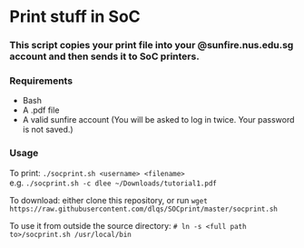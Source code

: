 # Print stuff in SoC
### This script copies your print file into your @sunfire.nus.edu.sg account and then sends it to SoC printers.

### Requirements
 - Bash
 - A .pdf file
 - A valid sunfire account (You will be asked to log in twice. Your password is not saved.)
 
### Usage
To print:
`./socprint.sh <username> <filename>`  
e.g. `./socprint.sh -c dlee ~/Downloads/tutorial1.pdf`
 
To download: either clone this repository, or run `wget https://raw.githubusercontent.com/dlqs/SOCprint/master/socprint.sh`

To use it from outside the source directory: `# ln -s <full path to>/socprint.sh /usr/local/bin`
